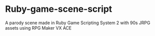 # Ruby-game-scene-script
A parody scene made in Ruby Game Scripting System 2 with 90s JRPG assets using RPG Maker VX ACE
